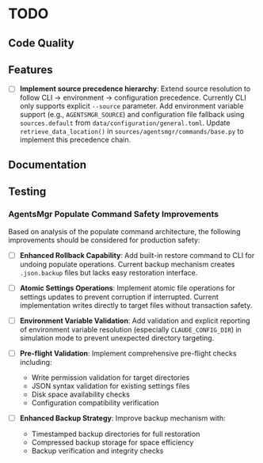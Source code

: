 # TODO

## Code Quality

## Features

- [ ] **Implement source precedence hierarchy**: Extend source resolution to follow CLI → environment → configuration precedence. Currently CLI only supports explicit `--source` parameter. Add environment variable support (e.g., `AGENTSMGR_SOURCE`) and configuration file fallback using `sources.default` from `data/configuration/general.toml`. Update `retrieve_data_location()` in `sources/agentsmgr/commands/base.py` to implement this precedence chain.

## Documentation

## Testing

### AgentsMgr Populate Command Safety Improvements

Based on analysis of the populate command architecture, the following improvements should be considered for production safety:

- [ ] **Enhanced Rollback Capability**: Add built-in restore command to CLI for undoing populate operations. Current backup mechanism creates `.json.backup` files but lacks easy restoration interface.

- [ ] **Atomic Settings Operations**: Implement atomic file operations for settings updates to prevent corruption if interrupted. Current implementation writes directly to target files without transaction safety.

- [ ] **Environment Variable Validation**: Add validation and explicit reporting of environment variable resolution (especially `CLAUDE_CONFIG_DIR`) in simulation mode to prevent unexpected directory targeting.

- [ ] **Pre-flight Validation**: Implement comprehensive pre-flight checks including:
  - Write permission validation for target directories
  - JSON syntax validation for existing settings files
  - Disk space availability checks
  - Configuration compatibility verification

- [ ] **Enhanced Backup Strategy**: Improve backup mechanism with:
  - Timestamped backup directories for full restoration
  - Compressed backup storage for space efficiency
  - Backup verification and integrity checks
